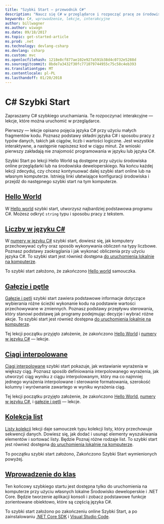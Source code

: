 ```yaml
---
title: "Szybki Start — przewodnik C#"
description: "Naucz się C# w przeglądarce i rozpocząć pracę ze środowiskiem programistycznym"
keywords: C#, wprowadzenie, lekcje, interakcyjne
author: billwagner
ms.author: wiwagn
ms.date: 09/18/2017
ms.topic: get-started-article
ms.prod: .net
ms.technology: devlang-csharp
ms.devlang: csharp
ms.custom: mvc
ms.openlocfilehash: 1218e8cf877ae102e927a591b38d4c0732e5288d
ms.sourcegitcommit: 8bde7a3432f30fc771079744955c75c58c4eb393
ms.translationtype: MT
ms.contentlocale: pl-PL
ms.lasthandoff: 01/20/2018
---
```

# <a name="c-quick-starts"></a>C# Szybki Start #

Zapraszamy C# szybkiego uruchamiania. Te rozpoczynać interakcyjne — lekcje, które można uruchomić w przeglądarce.

Pierwszy — lekcje opisano pojęcia języka C# przy użyciu małych fragmentów kodu. Poznasz podstawy składni języka C# i sposobu pracy z typów danych, takich jak ciągów, liczb i wartości logiczne. Jest wszystkie interaktywne, a następnie napiszesz kod w ciągu minut. Że wnioski pierwszy zakładają nie znajomość programowania w języku lub języka C#. 

Szybki Start po lekcji Hello World są dostępne przy użyciu środowiska online przeglądarki lub na środowiska deweloperskiego. Na końcu każdej lekcji zdecyduj, czy chcesz kontynuować dalej szybki start online lub na własnym komputerze. Istnieją linki ułatwiające konfiguracji środowiska i przejdź do następnego szybki start na tym komputerze.

## <a name="hello-worldhello-worldyml"></a>[Hello World](hello-world.yml)

W [Hello world](hello-world.yml) szybki start, utworzysz najbardziej podstawowa programu C#. Możesz odkryć `string` typu i sposobu pracy z tekstem.

## <a name="numbers-in-cnumbers-in-csharpyml"></a>[Liczby w języku C#](numbers-in-csharp.yml)

W [numery w języku C#](numbers-in-csharp.yml) szybki start, dowiesz się, jak komputery przechowywać cyfry oraz sposób wykonywania obliczeń na typy liczbowe. Poznasz podstawy zaokrąglania i jak wykonać obliczenia przy użyciu języka C#. To szybki start jest również dostępna [do uruchomienia lokalnie na komputerze](numbers-in-csharp-local.md).

To szybki start założono, że zakończono [Hello world](hello-world.yml) samouczka.

## <a name="branches-and-loopsbranches-and-loopsyml"></a>[Gałęzie i pętle](branches-and-loops.yml)

[Gałęzie i pętli](branches-and-loops.yml) szybki start zawiera podstawowe informacje dotyczące wybierania różne ścieżki wykonanie kodu na podstawie wartości przechowywane w zmiennych. Poznasz podstawy przepływu sterowania, który stanowi podstawę jak programy podejmując decyzje i wybrać różne akcje. To szybki start jest również dostępna [do uruchomienia lokalnie na komputerze](branches-and-loops-local.md).

Tej lekcji początku przyjęto założenie, że zakończono [Hello World](hello-world.yml) i [numery w języku C#](numbers-in-csharp.yml) — lekcje.

## <a name="interpolated-stringsinterpolated-stringsyml"></a>[Ciągi interpolowane](interpolated-strings.yml)

[Ciągi interpolowane](interpolated-strings.yml) szybki start pokazuje, jak wstawianie wyrażenia w większy ciąg. Poznasz sposób definiowania interpolowanego wyrażenia, jak utworzyć ciąg wyniku z ciągu interpolowanym, który ma co najmniej jednego wyrażenia interpolowane i sterowanie formatowania, szerokość kolumny i wyrównanie zawartego w wyniku wyrażenia ciąg. 

Tej lekcji początku przyjęto założenie, że zakończono [Hello World](hello-world.yml), [numery w języku C#](numbers-in-csharp.yml), i [gałęzie i pętli](branches-and-loops.yml) — lekcje.

## <a name="list-collectionlist-collectionyml"></a>[Kolekcja list](list-collection.yml)

[Listy kolekcji](list-collection.yml) lekcji daje samouczek typu kolekcji listy, który przechowuje sekwencji danych. Dowiesz się, jak dodać i usunąć elementy wyszukiwania elementów i sortować listy. Będzie Poznaj różne rodzaje list. To szybki start jest również dostępna [do uruchomienia lokalnie na komputerze](arrays-and-collections.md).

To początku szybki start założono, Zakończono Szybki Start wymienionych powyżej.

## <a name="introduction-to-classesintroduction-to-classesmd"></a>[Wprowadzenie do klas](introduction-to-classes.md)

Ten końcowy szybkiego startu jest dostępna tylko do uruchomienia na komputerze przy użyciu własnych lokalne Środowisko deweloperskie i .NET Core.
Będzie tworzenie aplikacji konsoli i zobacz podstawowe funkcje zorientowane obiektowo, które są częścią języka C#.

To szybki start założono po zakończeniu online Szybki Start, a po zainstalowaniu [.NET Core SDK](http://dot.net/core) i [Visual Studio Code](https://code.visualstudio.com/).
